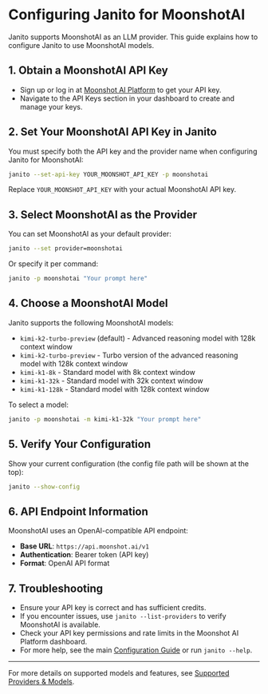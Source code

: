 # Configuring Janito for MoonshotAI

Janito supports MoonshotAI as an LLM provider. This guide explains how to configure Janito to use MoonshotAI models.

## 1. Obtain a MoonshotAI API Key

- Sign up or log in at [Moonshot AI Platform](https://platform.moonshot.ai) to get your API key.
- Navigate to the API Keys section in your dashboard to create and manage your keys.

## 2. Set Your MoonshotAI API Key in Janito

You must specify both the API key and the provider name when configuring Janito for MoonshotAI:

```bash
janito --set-api-key YOUR_MOONSHOT_API_KEY -p moonshotai
```

Replace `YOUR_MOONSHOT_API_KEY` with your actual MoonshotAI API key.

## 3. Select MoonshotAI as the Provider

You can set MoonshotAI as your default provider:

```bash
janito --set provider=moonshotai
```

Or specify it per command:

```bash
janito -p moonshotai "Your prompt here"
```

## 4. Choose a MoonshotAI Model

Janito supports the following MoonshotAI models:

- `kimi-k2-turbo-preview` (default) - Advanced reasoning model with 128k context window
- `kimi-k2-turbo-preview` - Turbo version of the advanced reasoning model with 128k context window
- `kimi-k1-8k` - Standard model with 8k context window
- `kimi-k1-32k` - Standard model with 32k context window
- `kimi-k1-128k` - Standard model with 128k context window

To select a model:

```bash
janito -p moonshotai -m kimi-k1-32k "Your prompt here"
```

## 5. Verify Your Configuration

Show your current configuration (the config file path will be shown at the top):

```bash
janito --show-config
```

## 6. API Endpoint Information

MoonshotAI uses an OpenAI-compatible API endpoint:

- **Base URL**: `https://api.moonshot.ai/v1`
- **Authentication**: Bearer token (API key)
- **Format**: OpenAI API format

## 7. Troubleshooting

- Ensure your API key is correct and has sufficient credits.
- If you encounter issues, use `janito --list-providers` to verify MoonshotAI is available.
- Check your API key permissions and rate limits in the Moonshot AI Platform dashboard.
- For more help, see the main [Configuration Guide](guides/configuration.md) or run `janito --help`.

---

For more details on supported models and features, see [Supported Providers & Models](supported-providers-models.md).